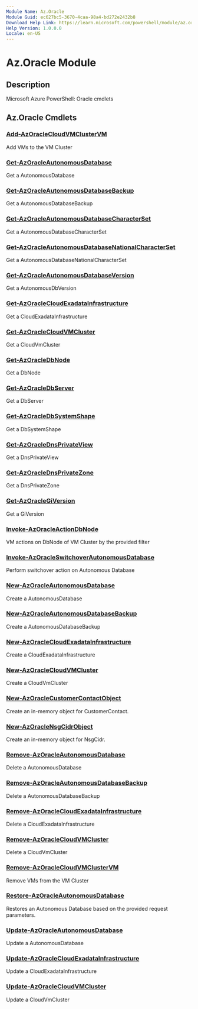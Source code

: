 ```yaml
---
Module Name: Az.Oracle
Module Guid: ec627bc5-3670-4caa-98a4-bd272e2432b8
Download Help Link: https://learn.microsoft.com/powershell/module/az.oracle
Help Version: 1.0.0.0
Locale: en-US
---
```


# Az.Oracle Module
## Description
Microsoft Azure PowerShell: Oracle cmdlets

## Az.Oracle Cmdlets
### [Add-AzOracleCloudVMClusterVM](Add-AzOracleCloudVMClusterVM.md)
Add VMs to the VM Cluster

### [Get-AzOracleAutonomousDatabase](Get-AzOracleAutonomousDatabase.md)
Get a AutonomousDatabase

### [Get-AzOracleAutonomousDatabaseBackup](Get-AzOracleAutonomousDatabaseBackup.md)
Get a AutonomousDatabaseBackup

### [Get-AzOracleAutonomousDatabaseCharacterSet](Get-AzOracleAutonomousDatabaseCharacterSet.md)
Get a AutonomousDatabaseCharacterSet

### [Get-AzOracleAutonomousDatabaseNationalCharacterSet](Get-AzOracleAutonomousDatabaseNationalCharacterSet.md)
Get a AutonomousDatabaseNationalCharacterSet

### [Get-AzOracleAutonomousDatabaseVersion](Get-AzOracleAutonomousDatabaseVersion.md)
Get a AutonomousDbVersion

### [Get-AzOracleCloudExadataInfrastructure](Get-AzOracleCloudExadataInfrastructure.md)
Get a CloudExadataInfrastructure

### [Get-AzOracleCloudVMCluster](Get-AzOracleCloudVMCluster.md)
Get a CloudVmCluster

### [Get-AzOracleDbNode](Get-AzOracleDbNode.md)
Get a DbNode

### [Get-AzOracleDbServer](Get-AzOracleDbServer.md)
Get a DbServer

### [Get-AzOracleDbSystemShape](Get-AzOracleDbSystemShape.md)
Get a DbSystemShape

### [Get-AzOracleDnsPrivateView](Get-AzOracleDnsPrivateView.md)
Get a DnsPrivateView

### [Get-AzOracleDnsPrivateZone](Get-AzOracleDnsPrivateZone.md)
Get a DnsPrivateZone

### [Get-AzOracleGiVersion](Get-AzOracleGiVersion.md)
Get a GiVersion

### [Invoke-AzOracleActionDbNode](Invoke-AzOracleActionDbNode.md)
VM actions on DbNode of VM Cluster by the provided filter

### [Invoke-AzOracleSwitchoverAutonomousDatabase](Invoke-AzOracleSwitchoverAutonomousDatabase.md)
Perform switchover action on Autonomous Database

### [New-AzOracleAutonomousDatabase](New-AzOracleAutonomousDatabase.md)
Create a AutonomousDatabase

### [New-AzOracleAutonomousDatabaseBackup](New-AzOracleAutonomousDatabaseBackup.md)
Create a AutonomousDatabaseBackup

### [New-AzOracleCloudExadataInfrastructure](New-AzOracleCloudExadataInfrastructure.md)
Create a CloudExadataInfrastructure

### [New-AzOracleCloudVMCluster](New-AzOracleCloudVMCluster.md)
Create a CloudVmCluster

### [New-AzOracleCustomerContactObject](New-AzOracleCustomerContactObject.md)
Create an in-memory object for CustomerContact.

### [New-AzOracleNsgCidrObject](New-AzOracleNsgCidrObject.md)
Create an in-memory object for NsgCidr.

### [Remove-AzOracleAutonomousDatabase](Remove-AzOracleAutonomousDatabase.md)
Delete a AutonomousDatabase

### [Remove-AzOracleAutonomousDatabaseBackup](Remove-AzOracleAutonomousDatabaseBackup.md)
Delete a AutonomousDatabaseBackup

### [Remove-AzOracleCloudExadataInfrastructure](Remove-AzOracleCloudExadataInfrastructure.md)
Delete a CloudExadataInfrastructure

### [Remove-AzOracleCloudVMCluster](Remove-AzOracleCloudVMCluster.md)
Delete a CloudVmCluster

### [Remove-AzOracleCloudVMClusterVM](Remove-AzOracleCloudVMClusterVM.md)
Remove VMs from the VM Cluster

### [Restore-AzOracleAutonomousDatabase](Restore-AzOracleAutonomousDatabase.md)
Restores an Autonomous Database based on the provided request parameters.

### [Update-AzOracleAutonomousDatabase](Update-AzOracleAutonomousDatabase.md)
Update a AutonomousDatabase

### [Update-AzOracleCloudExadataInfrastructure](Update-AzOracleCloudExadataInfrastructure.md)
Update a CloudExadataInfrastructure

### [Update-AzOracleCloudVMCluster](Update-AzOracleCloudVMCluster.md)
Update a CloudVmCluster

